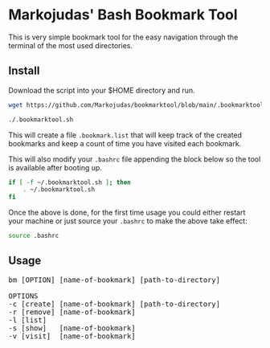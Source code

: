 <!-- markdownlint-disable -->

# Markojudas' Bash Bookmark Tool

This is very simple bookmark tool for the easy navigation through the terminal of the most used directories.

## Install

Download the script into your $HOME directory and run.

```bash
wget https://github.com/Markojudas/bookmarktool/blob/main/.bookmarktool.sh
```

```bash
./.bookmarktool.sh
```

This will create a file `.bookmark.list` that will keep track of the created bookmarks and keep a count of time you have visited each bookmark.

This will also modify your `.bashrc` file appending the block below so the tool is available after booting up.

```bash
if [ -f ~/.bookmarktool.sh ]; then
	. ~/.bookmarktool.sh
fi
```

Once the above is done, for the first time usage you could either restart your machine or just source your `.bashrc` to make the above take effect:

```bash
source .bashrc
```

## Usage

<pre>
bm [OPTION] [name-of-bookmark] [path-to-directory]

OPTIONS
-c [create]	[name-of-bookmark] [path-to-directory]
-r [remove]	[name-of-bookmark]
-l [list]
-s [show]	[name-of-bookmark]
-v [visit]	[name-of-bookmark]
</pre>
